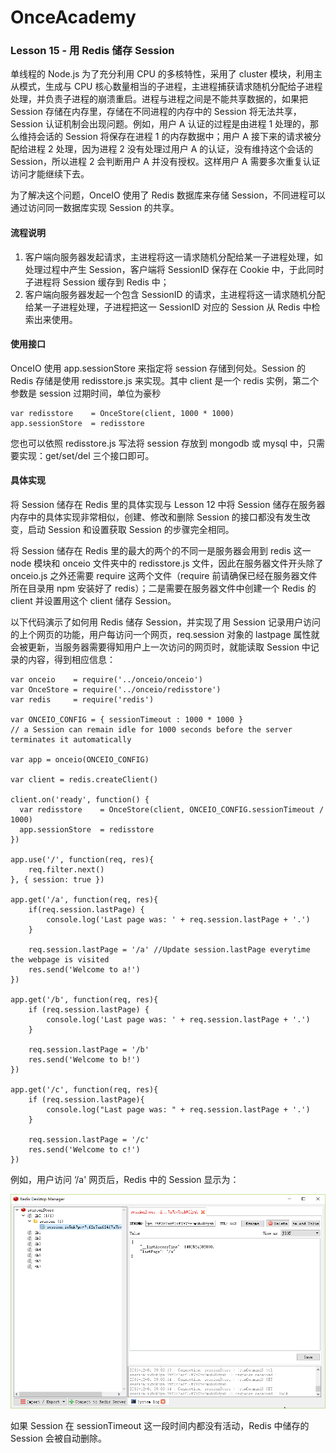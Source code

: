 # OnceAcademy
### Lesson 15 - 用 Redis 储存 Session    

单线程的 Node.js 为了充分利用 CPU 的多核特性，采用了 cluster 模块，利用主从模式，生成与 CPU 核心数量相当的子进程，主进程捕获请求随机分配给子进程处理，并负责子进程的崩溃重启。进程与进程之间是不能共享数据的，如果把 Session 存储在内存里，存储在不同进程的内存中的 Session 将无法共享，Session 认证机制会出现问题。例如，用户 A 认证的过程是由进程 1 处理的，那么维持会话的 Session 将保存在进程 1 的内存数据中；用户 A 接下来的请求被分配给进程 2 处理，因为进程 2 没有处理过用户 A 的认证，没有维持这个会话的 Session，所以进程 2 会判断用户 A 并没有授权。这样用户 A 需要多次重复认证访问才能继续下去。  
  
为了解决这个问题，OnceIO 使用了 Redis 数据库来存储 Session，不同进程可以通过访问同一数据库实现 Session 的共享。  
  
#### 流程说明

1. 客户端向服务器发起请求，主进程将这一请求随机分配给某一子进程处理，如处理过程中产生 Session，客户端将 SessionID 保存在 Cookie 中，于此同时子进程将 Session 缓存到 Redis 中；
2. 客户端向服务器发起一个包含 SessionID 的请求，主进程将这一请求随机分配给某一子进程处理，子进程把这一 SessionID 对应的 Session 从 Redis 中检索出来使用。

#### 使用接口

OnceIO 使用 app.sessionStore 来指定将 session 存储到何处。Session 的 Redis 存储是使用 redisstore.js 来实现。其中 client 是一个 redis 实例，第二个参数是 session 过期时间，单位为豪秒

    var redisstore    = OnceStore(client, 1000 * 1000)
    app.sessionStore  = redisstore

您也可以依照 redisstore.js 写法将 session 存放到 mongodb 或 mysql 中，只需要实现：get/set/del 三个接口即可。


#### 具体实现

将 Session 储存在 Redis 里的具体实现与 Lesson 12 中将 Session 储存在服务器内存中的具体实现非常相似，创建、修改和删除 Session 的接口都没有发生改变，启动 Session 和设置获取 Session 的步骤完全相同。  
  
将 Session 储存在 Redis 里的最大的两个的不同一是服务器会用到 redis 这一 node 模块和 onceio 文件夹中的 redisstore.js 文件，因此在服务器文件开头除了 onceio.js 之外还需要 require 这两个文件（require 前请确保已经在服务器文件所在目录用 npm 安装好了 redis）；二是需要在服务器文件中创建一个 Redis 的 client 并设置用这个 client 储存 Session。  
  
以下代码演示了如何用 Redis 储存 Session，并实现了用 Session 记录用户访问的上个网页的功能，用户每访问一个网页，req.session 对象的 lastpage 属性就会被更新，当服务器需要得知用户上一次访问的网页时，就能读取 Session 中记录的内容，得到相应信息：  

	var onceio    = require('../onceio/onceio')
	var OnceStore = require('../onceio/redisstore')
	var redis     = require('redis')

	var ONCEIO_CONFIG = { sessionTimeout : 1000 * 1000 } 
	// a Session can remain idle for 1000 seconds before the server terminates it automatically

	var app = onceio(ONCEIO_CONFIG)

	var client = redis.createClient()

	client.on('ready', function() {
	  var redisstore    = OnceStore(client, ONCEIO_CONFIG.sessionTimeout / 1000)
	  app.sessionStore  = redisstore
	})

	app.use('/', function(req, res){
	    req.filter.next()
	}, { session: true })

	app.get('/a', function(req, res){
	    if(req.session.lastPage) {
	        console.log('Last page was: ' + req.session.lastPage + '.')   
	    } 

	    req.session.lastPage = '/a' //Update session.lastPage everytime the webpage is visited
	    res.send('Welcome to a!')
	})

	app.get('/b', function(req, res){
	    if (req.session.lastPage) {
	        console.log('Last page was: ' + req.session.lastPage + '.')    
	    }

	    req.session.lastPage = '/b'  
	    res.send('Welcome to b!')
	})

	app.get('/c', function(req, res){
	    if (req.session.lastPage){
	        console.log("Last page was: " + req.session.lastPage + '.')    
	    }

	    req.session.lastPage = '/c'
	    res.send('Welcome to c!')
	})

例如，用户访问 ‘/a' 网页后，Redis 中的 Session 显示为：  
  
![Redis 中 Session 条目][1]
  
如果 Session 在 sessionTimeout 这一段时间内都没有活动，Redis 中储存的 Session 会被自动删除。
  
  



[1]: https://raw.githubusercontent.com/OnceDoc/images/gh-pages/OnceAcademy/redis_store_session/session_in_redis.png
